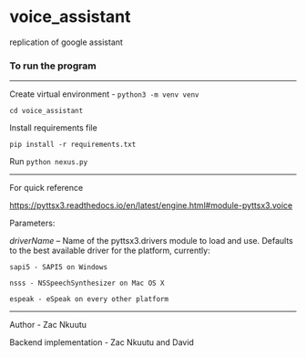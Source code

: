 # voice_assistant
replication of google assistant

### To run the program
----
Create virtual environment -
```python3 -m venv venv```

```cd voice_assistant```

Install requirements file

```pip install -r requirements.txt```

Run  ```python nexus.py ```

-----------------------
For quick reference

https://pyttsx3.readthedocs.io/en/latest/engine.html#module-pyttsx3.voice


Parameters:
	
*driverName* –
Name of the pyttsx3.drivers module to load and use. Defaults to the best available driver for the platform, currently:

```sapi5 - SAPI5 on Windows```

```nsss - NSSpeechSynthesizer on Mac OS X```

```espeak - eSpeak on every other platform```

---
Author - Zac Nkuutu

Backend implementation - Zac Nkuutu and David





